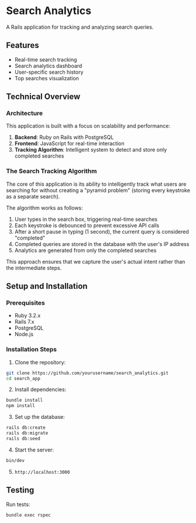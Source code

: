 # Search Analytics

A Rails application for tracking and analyzing search queries.

## Features

- Real-time search tracking
- Search analytics dashboard
- User-specific search history
- Top searches visualization

## Technical Overview

### Architecture

This application is built with a focus on scalability and performance:

1. **Backend**: Ruby on Rails with PostgreSQL
2. **Frontend**: JavaScript for real-time interaction
3. **Tracking Algorithm**: Intelligent system to detect and store only completed searches

### The Search Tracking Algorithm

The core of this application is its ability to intelligently track what users are searching for without creating a "pyramid problem" (storing every keystroke as a separate search).

The algorithm works as follows:

1. User types in the search box, triggering real-time searches
2. Each keystroke is debounced to prevent excessive API calls
3. After a short pause in typing (1 second), the current query is considered "completed"
4. Completed queries are stored in the database with the user's IP address
5. Analytics are generated from only the completed searches

This approach ensures that we capture the user's actual intent rather than the intermediate steps.

## Setup and Installation

### Prerequisites

- Ruby 3.2.x
- Rails 7.x
- PostgreSQL
- Node.js

### Installation Steps

1. Clone the repository:
```bash
git clone https://github.com/yourusername/search_analytics.git
cd search_app
```

2. Install dependencies:
```bash
bundle install
npm install
```

3. Set up the database:
```bash
rails db:create
rails db:migrate
rails db:seed
```

4. Start the server:
```bash
bin/dev
```

5. `http://localhost:3000`

## Testing

Run tests:

```bash
bundle exec rspec
```
